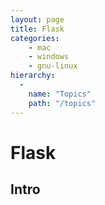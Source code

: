 ```yaml
---
layout: page
title: Flask
categories:
    - mac
    - windows
    - gnu-linux
hierarchy:
  -
    name: "Topics"
    path: "/topics"
---
```

# Flask

<p></p>

## Intro